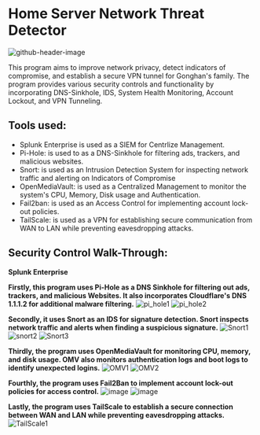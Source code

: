 # Home Server Network Threat Detector
  
![github-header-image](https://github.com/Li1816/Home-Server-Network-Threat-Detector/assets/155325489/2eaa419a-ad3d-4075-9f36-7c3e04732826)

<p>This program aims to improve network privacy, detect indicators of compromise, and establish a secure VPN tunnel for Gonghan's family. The program provides various security controls and functionality by incorporating DNS-Sinkhole, IDS, System Health Monitoring, Account Lockout, and VPN Tunneling.  
  
## Tools used:
- Splunk Enterprise is used as a SIEM for Centrlize Management. 
- Pi-Hole: is used to as a DNS-Sinkhole for filtering ads, trackers, and malicious websites. 
- Snort: is used as an Intrusion Detection System for inspecting network traffic and alerting on Indicators of Compromise
- OpenMediaVault: is used as a Centralized Management to monitor the system's CPU, Memory, Disk usage and Authentication. 
- Fail2ban: is used as an Access Control for implementing account lock-out policies.
- TailScale: is used as a VPN for establishing secure communication from WAN to LAN while preventing eavesdropping attacks.


## Security Control Walk-Through:

**Splunk Enterprise**

**Firstly, this program uses Pi-Hole as a DNS Sinkhole for filtering out ads, trackers, and malicious Websites. It also incorporates Cloudflare's DNS 1.1.1.2 for additional malware filtering.**
![pi_hole1](https://github.com/Li1816/Home-Server-Network-Threat-Detector/assets/155325489/a86436cc-9dc8-4446-93d9-ba3a53482ef2)
![pi_hole2](https://github.com/Li1816/Home-Server-Network-Threat-Detector/assets/155325489/bc082801-99c1-4f18-8203-0f460fd67dfa)

**Secondly, it uses Snort as an IDS for signature detection. Snort inspects network traffic and alerts when finding a suspicious signature.**
![Snort1](https://github.com/Li1816/Home-Server-Network-Threat-Detector/assets/155325489/826a84d7-3748-45ff-be01-5e5313859b07)
![snort2](https://github.com/Li1816/Home-Server-Network-Threat-Detector/assets/155325489/bc234aea-ab60-48f8-9b8d-8804da1ff1ba)
![Snort3](https://github.com/Li1816/Home-Server-Network-Threat-Detector/assets/155325489/8cdf79c2-f50b-4d7f-ad6e-52ab8c915fe2)

**Thirdly, the program uses OpenMediaVault for monitoring CPU, memory, and disk usage. OMV also monitors authentication logs and boot logs to identify unexpected logins.**
![OMV1](https://github.com/Li1816/Home-Server-Network-Threat-Detector/assets/155325489/c9f558f9-a228-472f-91ed-be42782f0012)
![OMV2](https://github.com/Li1816/Home-Server-Network-Threat-Detector/assets/155325489/c5d46a08-fba8-4200-a943-9f7cf33b11a8)

**Fourthly, the program uses Fail2Ban to implement account lock-out policies for access control.**
![image](https://github.com/Li1816/Home-Server-Network-Threat-Detector/assets/155325489/72b6667b-7e0d-4648-bf93-120766f03cf2)
![image](https://github.com/Li1816/Home-Server-Network-Threat-Detector/assets/155325489/0b619f5f-aeab-4bce-9055-981f4837eb66)

**Lastly, the program uses TailScale to establish a secure connection between WAN and LAN while preventing eavesdropping attacks.**
![TailScale1](https://github.com/Li1816/Home-Server-Network-Threat-Detector/assets/155325489/0c6cecfc-4a6e-4037-8c7d-b483e0d401ff)




